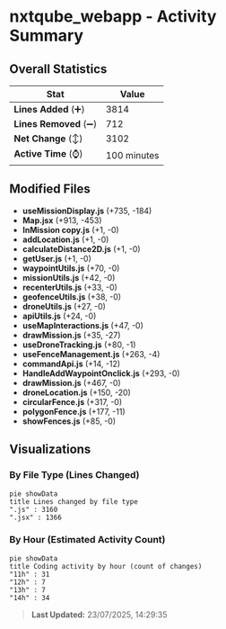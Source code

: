 # nxtqube_webapp - Activity Summary 

## Overall Statistics

| Stat                   | Value                                                             |
| ---------------------- | ----------------------------------------------------------------- |
| **Lines Added** (➕)   | 3814                                          |
| **Lines Removed** (➖) | 712                                        |
| **Net Change** (↕)    | 3102                |
| **Active Time** (⌚)   | 100 minutes |


## Modified Files
- **useMissionDisplay.js** (+735, -184)
- **Map.jsx** (+913, -453)
- **InMission copy.js** (+1, -0)
- **addLocation.js** (+1, -0)
- **calculateDistance2D.js** (+1, -0)
- **getUser.js** (+1, -0)
- **waypointUtils.js** (+70, -0)
- **missionUtils.js** (+42, -0)
- **recenterUtils.js** (+33, -0)
- **geofenceUtils.js** (+38, -0)
- **droneUtils.js** (+27, -0)
- **apiUtils.js** (+24, -0)
- **useMapInteractions.js** (+47, -0)
- **drawMission.js** (+35, -27)
- **useDroneTracking.js** (+80, -1)
- **useFenceManagement.js** (+263, -4)
- **commandApi.js** (+14, -12)
- **HandleAddWaypointOnclick.js** (+293, -0)
- **drawMission.js** (+467, -0)
- **droneLocation.js** (+150, -20)
- **circularFence.js** (+317, -0)
- **polygonFence.js** (+177, -11)
- **showFences.js** (+85, -0)

## Visualizations

### By File Type (Lines Changed)

```mermaid
pie showData
title Lines changed by file type
".js" : 3160
".jsx" : 1366
```

### By Hour (Estimated Activity Count)

```mermaid
pie showData
title Coding activity by hour (count of changes)
"11h" : 31
"12h" : 7
"13h" : 7
"14h" : 34
```


> **Last Updated:** 23/07/2025, 14:29:35